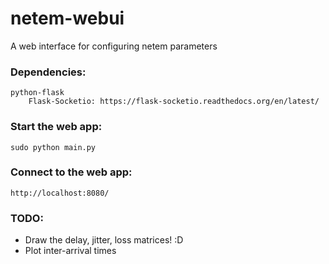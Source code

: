 netem-webui
===========

A web interface for configuring netem parameters

### Dependencies:
	python-flask
        Flask-Socketio: https://flask-socketio.readthedocs.org/en/latest/

### Start the web app:
	sudo python main.py

### Connect to the web app:
	http://localhost:8080/

### TODO:
* Draw the delay, jitter, loss matrices! :D
* Plot inter-arrival times
